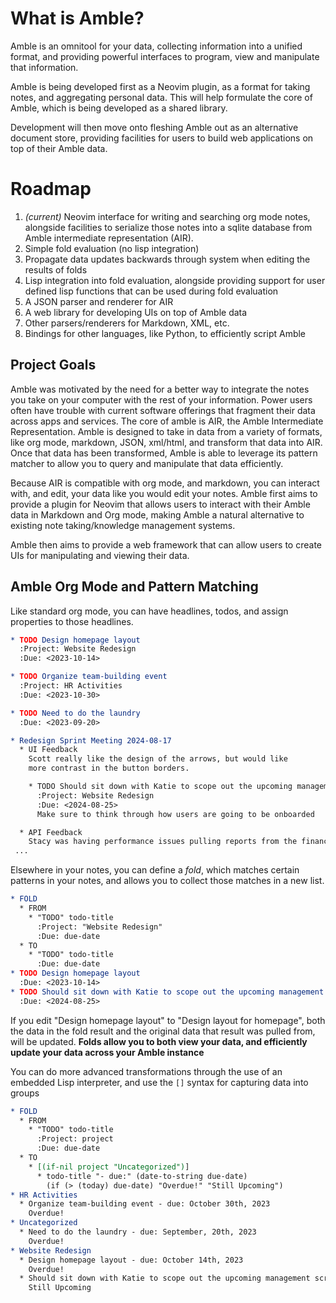 # What is Amble?

Amble is an omnitool for your data, collecting information into a unified
format, and providing powerful interfaces to program, view and manipulate
that information.

Amble is being developed first as a Neovim plugin, as a format for
taking notes, and aggregating personal data. This will help formulate the core
of Amble, which is being developed as a shared library.

Development will then move onto fleshing Amble out as an alternative document
store, providing facilities for users to build web applications on top of
their Amble data.

# Roadmap

1. *(current)* Neovim interface for writing and searching org mode notes, 
   alongside facilities to serialize those notes into a sqlite database
   from Amble intermediate representation (AIR).
2. Simple fold evaluation (no lisp integration)
3. Propagate data updates backwards through system when editing the results of folds
4. Lisp integration into fold evaluation, alongside providing
   support for user defined lisp functions that can be used during
   fold evaluation
5. A JSON parser and renderer for AIR
6. A web library for developing UIs on top of Amble data
7. Other parsers/renderers for Markdown, XML, etc.
8. Bindings for other languages, like Python, to efficiently script Amble

## Project Goals

Amble was motivated by the need for a better way to integrate the notes you take on your computer
with the rest of your information. Power users often have trouble with current
software offerings that fragment their data across apps and services. The core of amble is AIR, the 
Amble Intermediate Representation. Amble is designed to take in data from a variety of formats, like
org mode, markdown, JSON, xml/html, and transform that data into AIR. Once that data has been transformed, Amble
is able to leverage its pattern matcher to allow you to query and manipulate that data efficiently.

Because AIR is compatible with org mode, and markdown, you can interact with, and edit, your data
like you would edit your notes. Amble first aims to provide a plugin for
Neovim that allows users to interact with their Amble data in Markdown and Org mode, 
making Amble a natural alternative to existing note taking/knowledge management systems.

Amble then aims to provide a web framework that can allow users to create UIs for manipulating and viewing
their data.

## Amble Org Mode and Pattern Matching

Like standard org mode, you can have headlines, todos,
and assign properties to those headlines.
```org
* TODO Design homepage layout
  :Project: Website Redesign
  :Due: <2023-10-14>

* TODO Organize team-building event
  :Project: HR Activities
  :Due: <2023-10-30>

* TODO Need to do the laundry
  :Due: <2023-09-20>

* Redesign Sprint Meeting 2024-08-17
  * UI Feedback
    Scott really like the design of the arrows, but would like
    more contrast in the button borders.

    * TODO Should sit down with Katie to scope out the upcoming management screen
      :Project: Website Redesign
      :Due: <2024-08-25>
      Make sure to think through how users are going to be onboarded

  * API Feedback
    Stacy was having performance issues pulling reports from the finance page
 ... 
```

Elsewhere in your notes, you can define a *fold*, which matches certain patterns in your notes,
and allows you to collect those matches in a new list.

```org
* FOLD
  * FROM
    * "TODO" todo-title
      :Project: "Website Redesign"
      :Due: due-date
  * TO
    * "TODO" todo-title
      :Due: due-date
* TODO Design homepage layout
  :Due: <2023-10-14>
* TODO Should sit down with Katie to scope out the upcoming management screen
  :Due: <2024-08-25>
```
If you edit "Design homepage layout" to "Design layout for homepage", both the data in the fold
result and the original data that result was pulled from, will be updated. **Folds allow you to both view your data, and efficiently update your data across your Amble instance**

You can do more advanced transformations through the use of an embedded Lisp interpreter,
and use the `[]` syntax for capturing data into groups

```org
* FOLD
  * FROM
    * "TODO" todo-title
      :Project: project
      :Due: due-date
  * TO
    * [(if-nil project "Uncategorized")]
      * todo-title "- due:" (date-to-string due-date)
        (if (> (today) due-date) "Overdue!" "Still Upcoming")
* HR Activities
  * Organize team-building event - due: October 30th, 2023
    Overdue!
* Uncategorized
  * Need to do the laundry - due: September, 20th, 2023
    Overdue!
* Website Redesign
  * Design homepage layout - due: October 14th, 2023
    Overdue!
  * Should sit down with Katie to scope out the upcoming management screen - due: August 25th, 2024
    Still Upcoming
